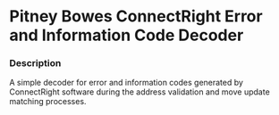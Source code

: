 # Pitney Bowes ConnectRight Error and Information Code Decoder

### Description
A simple decoder for error and information codes generated by ConnectRight software during the address validation and move update matching processes.
